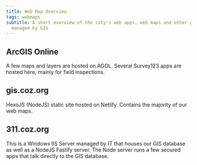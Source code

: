 ```yaml
---
title: Web Map Overview
tags: webmaps
subtitle: A short overview of the city's web apps, web maps and other geospatial applications
  managed by GIS
---
```


## ArcGIS Online

A few maps and layers are hosted on AGOL. Several Survey123 apps are hosted here, mainly for field inspections.

## gis.coz.org

HexoJS (NodeJS) static site hosted on Netlify. Contains the majority of our web maps.

## 311.coz.org

This is a Windows IIS Server managed by IT that houses our GIS database as well as a NodeJS Fastify server. The Node server runs a few secured apps that talk directly to the GIS database.